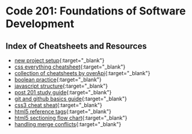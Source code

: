 # Code 201: Foundations of Software Development


## Index of Cheatsheets and Resources

- [new project setup](https://entertechschool.github.io/code-201-guide/curriculum/class-02/project-setup){:target="_blank"}
- [css everything cheatsheet](https://overapi.com/css){:target="_blank"}
- [collection of cheatsheets by overApi](https://overapi.com/){:target="_blank"}
- [boolean practice](https://codefellows.github.io/code-201-guide/curriculum/class-03/facilitator/boolean-practice){:target="_blank"}
- [javascript structure](https://codefellows.github.io/code-201-guide/curriculum/class-09/facilitator/javascript-structure){:target="_blank"}
- [post 201 study guide](https://codefellows.github.io/code-201-guide/curriculum/class-15/post-201-study-guide){:target="_blank"}
- [git and github basics guide](https://codefellows.github.io/code-201-guide/curriculum/class-02/git-and-github-basics-guide){:target="_blank"}
- [css3 cheat sheat](https://websitesetup.org/css3-cheat-sheet/){:target="_blank"}
- [html5 reference tags](https://codefellows.github.io/code-201-guide/curriculum/cheat-sheets/html5-reference-tags.jpg){:target="_blank"}
- [html5 sectioning flow chart](https://codefellows.github.io/code-201-guide/curriculum/cheat-sheets/html5-sectioning-flowchart.pdf){:target="_blank"}
- [handling merge conflicts](https://codefellows.github.io/code-201-guide/curriculum/class-15/handling-merge-conflicts){:target="_blank"}
